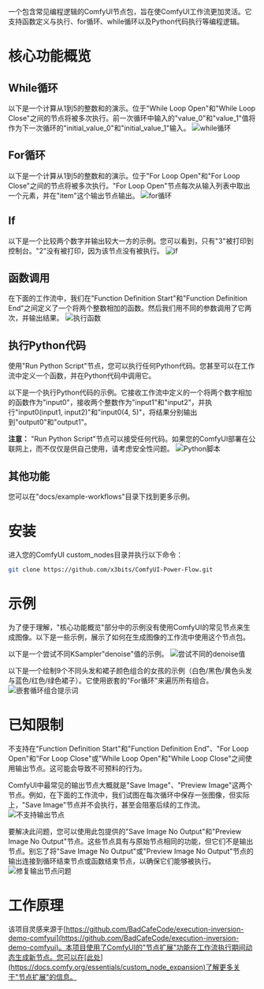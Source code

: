 一个包含常见编程逻辑的ComfyUI节点包，旨在使ComfyUI工作流更加灵活。它支持函数定义与执行、for循环、while循环以及Python代码执行等编程逻辑。

# 核心功能概览
## While循环
以下是一个计算从1到5的整数和的演示。位于"While Loop Open"和"While Loop Close"之间的节点将被多次执行。前一次循环中输入的"value_0"和"value_1"值将作为下一次循环的"initial_value_0"和"initial_value_1"输入。
![while循环](./example-workflows/while-loop.png)

## For循环
以下是一个计算从1到5的整数和的演示。位于"For Loop Open"和"For Loop Close"之间的节点将被多次执行。"For Loop Open"节点每次从输入列表中取出一个元素，并在"item"这个输出节点输出。
![for循环](./example-workflows/for-loop.png)

## If
以下是一个比较两个数字并输出较大一方的示例。您可以看到，只有"3"被打印到控制台。"2"没有被打印，因为该节点没有被执行。
![if](./example-workflows/if.png)

## 函数调用
在下面的工作流中，我们在"Function Definition Start"和"Function Definition End"之间定义了一个将两个整数相加的函数。然后我们用不同的参数调用了它两次，并输出结果。
![执行函数](./example-workflows/execute-function.png)

## 执行Python代码
使用"Run Python Script"节点，您可以执行任何Python代码。您甚至可以在工作流中定义一个函数，并在Python代码中调用它。

以下是一个执行Python代码的示例。它接收工作流中定义的一个将两个数字相加的函数作为"input0"，接收两个整数作为"input1"和"input2"，并执行"input0(input1, input2)"和"input0(4, 5)"，将结果分别输出到"output0"和"output1"。

**注意：** "Run Python Script"节点可以接受任何代码。如果您的ComfyUI部署在公联网上，而不仅仅是供自己使用，请考虑安全性问题。
![Python脚本](./example-workflows/python-script.png)

## 其他功能
您可以在"docs/example-workflows"目录下找到更多示例。

# 安装
进入您的ComfyUI custom_nodes目录并执行以下命令：

```bash
git clone https://github.com/x3bits/ComfyUI-Power-Flow.git
```

# 示例
为了便于理解，"核心功能概览"部分中的示例没有使用ComfyUI的常见节点来生成图像。以下是一些示例，展示了如何在生成图像的工作流中使用这个节点包。

以下是一个尝试不同KSampler"denoise"值的示例。
![尝试不同的denoise值](./example-workflows/iterate-denoise-value.png)

以下是一个绘制9个不同头发和裙子颜色组合的女孩的示例（白色/黑色/黄色头发与蓝色/红色/绿色裙子）。它使用嵌套的"For循环"来遍历所有组合。
![嵌套循环组合提示词](./example-workflows/nested-prompt-loop.png)

# 已知限制
不支持在"Function Definition Start"和"Function Definition End"、"For Loop Open"和"For Loop Close"或"While Loop Open"和"While Loop Close"之间使用输出节点。这可能会导致不可预料的行为。

ComfyUI中最常见的输出节点大概就是"Save Image"、"Preview Image"这两个节点。例如，在下面的工作流中，我们试图在每次循环中保存一张图像，但实际上，"Save Image"节点并不会执行，甚至会阻塞后续的工作流。
![不支持输出节点](./example-workflows/output-node-is-not-supported.png)

要解决此问题，您可以使用此包提供的"Save Image No Output"和"Preview Image No Output"节点。这些节点具有与原始节点相同的功能，但它们不是输出节点。别忘了将"Save Image No Output"或"Preview Image No Output"节点的输出连接到循环结束节点或函数结束节点，以确保它们能够被执行。
![修复输出节点问题](./example-workflows/fix-output-node-problem.png)

# 工作原理
该项目灵感来源于[https://github.com/BadCafeCode/execution-inversion-demo-comfyui](https://github.com/BadCafeCode/execution-inversion-demo-comfyui)。本项目使用了ComfyUI的"节点扩展"功能在工作流执行期间动态生成新节点。您可以在[此处](https://docs.comfy.org/essentials/custom_node_expansion)了解更多关于"节点扩展"的信息。